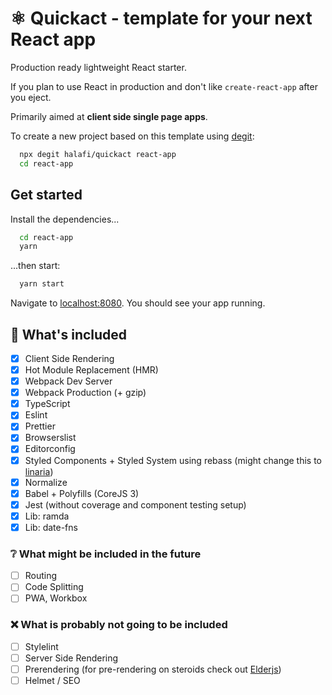 # ⚛️ Quickact - template for your next React app

Production ready lightweight React starter.

If you plan to use React in production and don't like `create-react-app` after you eject.

Primarily aimed at **client side single page apps**.

To create a new project based on this template using <a href="https://github.com/Rich-Harris/degit" target="_blank">degit</a>:

```bash
  npx degit halafi/quickact react-app
  cd react-app
```

## Get started

Install the dependencies...

```bash
  cd react-app
  yarn
```

...then start:

```bash
  yarn start
```

Navigate to [localhost:8080](http://localhost:8080). You should see your app running.

## 🔧 What's included

- [x] Client Side Rendering
- [x] Hot Module Replacement (HMR)
- [x] Webpack Dev Server
- [x] Webpack Production (+ gzip)
- [x] TypeScript
- [x] Eslint
- [x] Prettier
- [x] Browserslist
- [x] Editorconfig
- [x] Styled Components + Styled System using rebass (might change this to [linaria](https://github.com/callstack/linaria))
- [x] Normalize
- [x] Babel + Polyfills (CoreJS 3)
- [x] Jest (without coverage and component testing setup)
- [x] Lib: ramda
- [x] Lib: date-fns

### ❔ What might be included in the future
- [ ] Routing
- [ ] Code Splitting
- [ ] PWA, Workbox

### ❌ What is probably not going to be included
- [ ] Stylelint
- [ ] Server Side Rendering
- [ ] Prerendering (for pre-rendering on steroids check out [Elderjs](https://github.com/elderjs/elderjs))
- [ ] Helmet / SEO
